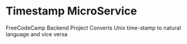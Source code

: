 # Timestamp MicroService

FreeCodeCamp Backend Project
Converts Unix time-stamp to natural 
language and vice versa